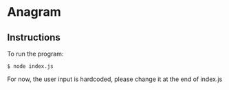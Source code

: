 # Anagram

## Instructions

To run the program:

`$ node index.js`

For now, the user input is hardcoded, please change it at the end of index.js
